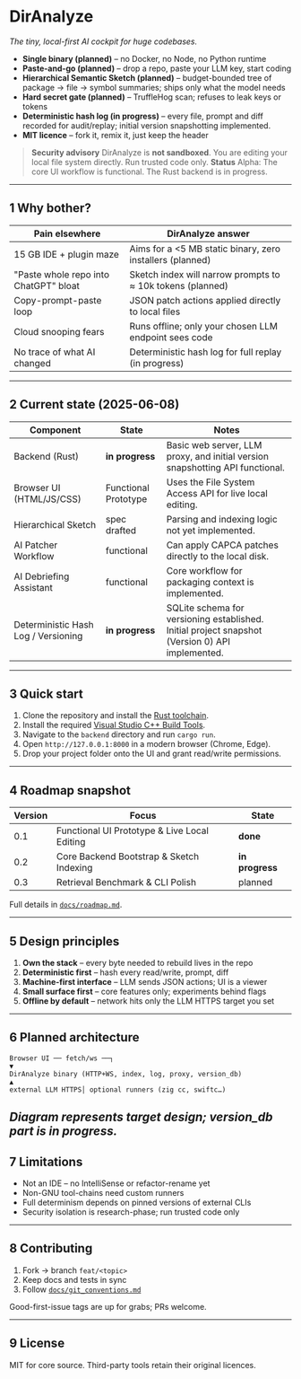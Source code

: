 # DirAnalyze

*The tiny, local-first AI cockpit for huge codebases.*

- **Single binary (planned)** – no Docker, no Node, no Python runtime
- **Paste-and-go (planned)** – drop a repo, paste your LLM key, start coding
- **Hierarchical Semantic Sketch (planned)** – budget-bounded tree of package → file → symbol summaries; ships only what the model needs
- **Hard secret gate (planned)** – TruffleHog scan; refuses to leak keys or tokens
- **Deterministic hash log (in progress)** – every file, prompt and diff recorded for audit/replay; initial version snapshotting implemented.
- **MIT licence** – fork it, remix it, just keep the header

> **Security advisory** DirAnalyze is **not sandboxed**. You are editing your local file system directly. Run trusted code only.
> **Status** Alpha: The core UI workflow is functional. The Rust backend is in progress.

---

## 1 Why bother?

| Pain elsewhere                           | DirAnalyze answer                                        |
|-----------------------------------------|----------------------------------------------------------|
| 15 GB IDE + plugin maze                 | Aims for a <5 MB static binary, zero installers (planned)|
| "Paste whole repo into ChatGPT" bloat   | Sketch index will narrow prompts to ≈ 10k tokens (planned)|
| Copy-prompt-paste loop                  | JSON patch actions applied directly to local files       |
| Cloud snooping fears                    | Runs offline; only your chosen LLM endpoint sees code    |
| No trace of what AI changed             | Deterministic hash log for full replay (in progress)     |

---

## 2 Current state (2025-06-08)

| Component                      | State                | Notes                                                      |
|--------------------------------|----------------------|------------------------------------------------------------|
| Backend (Rust)                 | **in progress**      | Basic web server, LLM proxy, and initial version snapshotting API functional. |
| Browser UI (HTML/JS/CSS)       | Functional Prototype | Uses the File System Access API for live local editing.    |
| Hierarchical Sketch            | spec drafted         | Parsing and indexing logic not yet implemented.            |
| AI Patcher Workflow            | functional           | Can apply CAPCA patches directly to the local disk.        |
| AI Debriefing Assistant        | functional           | Core workflow for packaging context is implemented.        |
| Deterministic Hash Log / Versioning | **in progress** | SQLite schema for versioning established. Initial project snapshot (Version 0) API implemented. |

---

## 3 Quick start

1.  Clone the repository and install the [Rust toolchain](https://rustup.rs/).
2.  Install the required [Visual Studio C++ Build Tools](https://visualstudio.microsoft.com/visual-cpp-build-tools/).
3.  Navigate to the `backend` directory and run `cargo run`.
4.  Open `http://127.0.0.1:8000` in a modern browser (Chrome, Edge).
5.  Drop your project folder onto the UI and grant read/write permissions.

---

## 4 Roadmap snapshot

| Version | Focus                                                  | State           |
| ------- | ------------------------------------------------------ | --------------- |
| 0.1     | Functional UI Prototype & Live Local Editing           | **done**        |
| 0.2     | Core Backend Bootstrap & Sketch Indexing               | **in progress** |
| 0.3     | Retrieval Benchmark & CLI Polish                       | planned         |

Full details in [`docs/roadmap.md`](./docs/roadmap.md).

---
## 5 Design principles

1.  **Own the stack** – every byte needed to rebuild lives in the repo
2.  **Deterministic first** – hash every read/write, prompt, diff
3.  **Machine-first interface** – LLM sends JSON actions; UI is a viewer
4.  **Small surface first** – core features only; experiments behind flags
5.  **Offline by default** – network hits only the LLM HTTPS target you set

---

## 6 Planned architecture

```
Browser UI ── fetch/ws ──┐
▼
DirAnalyze binary (HTTP+WS, index, log, proxy, version_db)
▲
external LLM HTTPS│ optional runners (zig cc, swiftc…)
```
*Diagram represents target design; version_db part is in progress.*
---

## 7 Limitations

*   Not an IDE – no IntelliSense or refactor-rename yet
*   Non-GNU tool-chains need custom runners
*   Full determinism depends on pinned versions of external CLIs
*   Security isolation is research-phase; run trusted code only

---

## 8 Contributing

1.  Fork → branch `feat/<topic>`
2.  Keep docs and tests in sync
3.  Follow [`docs/git_conventions.md`](./docs/git_conventions.md)

Good-first-issue tags are up for grabs; PRs welcome.

---

## 9 License

MIT for core source. Third-party tools retain their original licences.